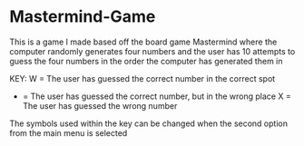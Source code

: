 # Mastermind-Game
This is a game I made based off the board game Mastermind where the computer randomly generates four numbers and the user has 10 attempts to guess the four numbers in the order the computer has generated them in

KEY:
W = The user has guessed the correct number in the correct spot
* = The user has guessed the correct number, but in the wrong place
X = The user has guessed the wrong number

The symbols used within the key can be changed when the second option from the main menu is selected
